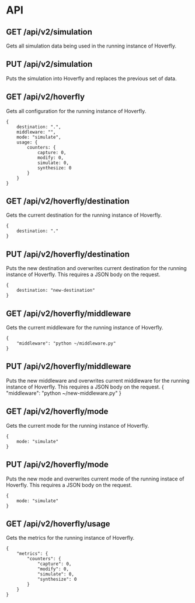 # API

## GET /api/v2/simulation
Gets all simulation data being used in the running instance of Hoverfly.

## PUT /api/v2/simulation
Puts the simulation into Hoverfly and replaces the previous set of data.

## GET /api/v2/hoverfly
Gets all configuration for the running instance of Hoverfly.
```
{
    destination: ".",
    middleware: "",
    mode: "simulate",
    usage: {
        counters: {
            capture: 0,
            modify: 0,
            simulate: 0,
            synthesize: 0
        }
    }
}
```

## GET /api/v2/hoverfly/destination
Gets the current destination for the running instance of Hoverfly.
```
{
    destination: "."
}
```

## PUT /api/v2/hoverfly/destination	
Puts the new destination and overwrites current destination for the running instance of Hoverfly. This requires a JSON body on the request.

```
{
    destination: "new-destination"
}
```


## GET /api/v2/hoverfly/middleware
Gets the current middleware for the running instance of Hoverfly.
```
{
	"middleware": "python ~/middleware.py"
}
```

## PUT /api/v2/hoverfly/middleware
Puts the new middleware and overwrites current middleware for the running instance of Hoverfly. This requires a JSON body on the request.
{
	"middleware": "python ~/new-middleware.py"
}
## GET /api/v2/hoverfly/mode
Gets the current mode for the running instance of Hoverfly.
```
{
    mode: "simulate"
}
```

## PUT /api/v2/hoverfly/mode
Puts the new mode and overwrites current mode of the running instace of Hoverfly. This requires a JSON body on the request.
```
{
    mode: "simulate"
}
```
                                       
## GET /api/v2/hoverfly/usage
Gets the metrics for the running instance of Hoverfly.
```
{
	"metrics": {
		"counters": {
			"capture": 0,
			"modify": 0,
			"simulate": 0,
			"synthesize": 0
		}
	}
}
```